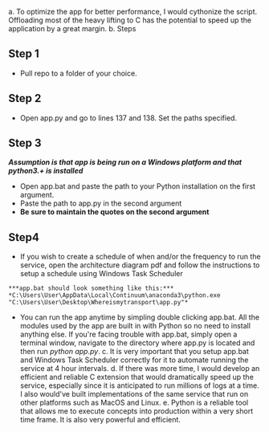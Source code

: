 a. To optimize the app for better performance, I would cythonize the script. Offloading most of the heavy lifting to C has the potential to speed up the application by a great margin.
b. Steps
   ## Step 1
   - Pull repo to a folder of your choice.

   ## Step 2
   - Open app.py and go to lines 137 and 138. Set the paths specified.

   ## Step 3
   ***Assumption is that app is being run on a Windows platform and that python3.+ is installed***
   - Open app.bat and paste the path to your Python installation on the first argument.
   - Paste the path to app.py in the second argument
   - **Be sure to maintain the quotes on the second argument**

   ## Step4
   - If you wish to create a schedule of when and/or the frequency to run the service, open the architecture diagram pdf and follow the instructions to setup a schedule using Windows Task Scheduler

    ***app.bat should look something like this:***
    *C:\Users\User\AppData\Local\Continuum\anaconda3\python.exe "C:\Users\User\Desktop\Whereismytransport\app.py"*

   - You can run the app anytime by simpling double clicking app.bat. All the modules used by the app are built in with Python so no need to install anything else. If you're facing trouble with app.bat, simply open a terminal window, navigate to the directory where app.py is located and then run *python app.py*.
c. It is very important that you setup app.bat and Windows Task Scheduler correctly for it to automate running the service at 4 hour intervals.
d. If there was more time, I would develop an efficient and reliable C extension that would dramatically speed up the service, especially since it is anticipated to run millions of logs at a time. I also would've built implementations of the same service that run on other platforms such as MacOS and Linux.
e. Python is a reliable tool that allows me to execute concepts into production within  a very short time frame. It is also very powerful and efficient.
